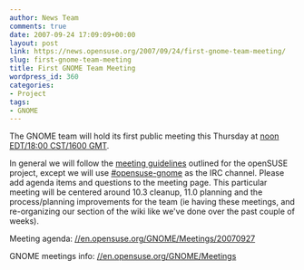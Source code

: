 ```yaml
---
author: News Team
comments: true
date: 2007-09-24 17:09:09+00:00
layout: post
link: https://news.opensuse.org/2007/09/24/first-gnome-team-meeting/
slug: first-gnome-team-meeting
title: First GNOME Team Meeting
wordpress_id: 360
categories:
- Project
tags:
- GNOME
---
```


The GNOME team will hold its first public meeting this Thursday at [noon EDT/18:00 CST/1600 GMT](//www.timeanddate.com/worldclock/fixedtime.html?day=27&month=9&year=2007&hour=16&min=0&sec=0&p1=0).

In general we will follow the [meeting guidelines](//en.opensuse.org/Meetings/About) outlined for the openSUSE project, except we will use [#opensuse-gnome](irc://irc.freenode.net/opensuse-gnome) as the IRC channel.  Please add agenda items and questions to the meeting page.  This particular meeting will be centered around 10.3 cleanup, 11.0 planning and the process/planning improvements for the team (ie having these meetings, and re-organizing our section of the wiki like we've done over the past couple of weeks).

Meeting agenda:
[//en.opensuse.org/GNOME/Meetings/20070927](//en.opensuse.org/GNOME/Meetings/20070927)

GNOME meetings info:
[//en.opensuse.org/GNOME/Meetings](//en.opensuse.org/GNOME/Meetings)
